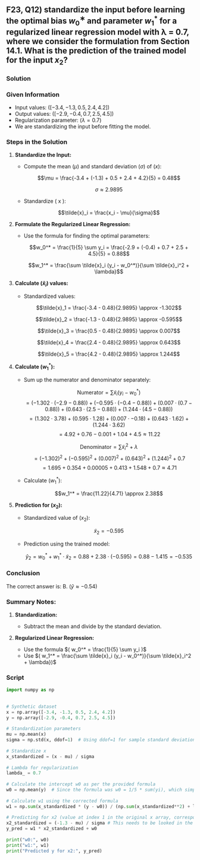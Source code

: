 ## F23, Q12) standardize the input before learning the optimal bias  $w^∗_0$ and parameter $w^*_1$ for a regularized linear regression model with λ = 0.7, where we consider the formulation from Section 14.1. What is the prediction of the trained model for the input $x_2$?

### Solution

### Given Information
- Input values: $([-3.4, -1.3, 0.5, 2.4, 4.2])$
- Output values: $([-2.9, -0.4, 0.7, 2.5, 4.5])$
- Regularization parameter: $(\lambda = 0.7)$
- We are standardizing the input before fitting the model.

### Steps in the Solution

1. **Standardize the Input:**
   - Compute the mean $(\mu)$ and standard deviation $(\sigma)$ of $(x)$:

     $$\mu = \frac{-3.4 + (-1.3) + 0.5 + 2.4 + 4.2}{5} = 0.48$$

     $$\sigma \approx 2.9895$$

   - Standardize \( x \):

     $$\tilde{x}_i = \frac{x_i - \mu}{\sigma}$$

2. **Formulate the Regularized Linear Regression:**
   - Use the formula for finding the optimal parameters:

     $$w_0^* = \frac{1}{5} \sum y_i = \frac{-2.9 + (-0.4) + 0.7 + 2.5 + 4.5}{5} = 0.88$$

     $$w_1^* = \frac{\sum \tilde{x}_i (y_i - w_0^*)}{\sum \tilde{x}_i^2 + \lambda}$$

3. **Calculate $(\tilde{x}_i)$ values:**
   - Standardized values:

     $$\tilde{x}_1 = \frac{-3.4 - 0.48}{2.9895} \approx -1.302$$

     $$\tilde{x}_2 = \frac{-1.3 - 0.48}{2.9895} \approx -0.595$$

     $$\tilde{x}_3 = \frac{0.5 - 0.48}{2.9895} \approx 0.007$$

     $$\tilde{x}_4 = \frac{2.4 - 0.48}{2.9895} \approx 0.643$$

     $$\tilde{x}_5 = \frac{4.2 - 0.48}{2.9895} \approx 1.244$$

4. **Calculate $( w_1^* )$:**
   - Sum up the numerator and denominator separately:

     $$\text{Numerator} = \sum \tilde{x}_i (y_i - w_0^*)$$
     $$= (-1.302 \cdot (-2.9 - 0.88)) + (-0.595 \cdot (-0.4 - 0.88)) + (0.007 \cdot (0.7 - 0.88)) + (0.643 \cdot (2.5 - 0.88)) + (1.244 \cdot (4.5 - 0.88))$$
     $$= (1.302 \cdot 3.78) + (0.595 \cdot 1.28) + (0.007 \cdot -0.18) + (0.643 \cdot 1.62) + (1.244 \cdot 3.62)$$
     $$= 4.92 + 0.76 - 0.001 + 1.04 + 4.5 \approx 11.22$$

     $$\text{Denominator} = \sum \tilde{x}_i^2 + \lambda$$
     $$= (-1.302)^2 + (-0.595)^2 + (0.007)^2 + (0.643)^2 + (1.244)^2 + 0.7$$
     $$= 1.695 + 0.354 + 0.00005 + 0.413 + 1.548 + 0.7 \approx 4.71$$

   - Calculate $( w_1^* )$:

     $$w_1^* = \frac{11.22}{4.71} \approx 2.38$$

5. **Prediction for $( x_2$):**
   - Standardized value of $( x_2)$:

     $$\tilde{x}_2 = -0.595$$

   - Prediction using the trained model:

     $$\hat{y}_2 = w_0^* + w_1^* \cdot \tilde{x}_2 = 0.88 + 2.38 \cdot (-0.595) = 0.88 - 1.415 = -0.535$$

### Conclusion
The correct answer is:
B. $( \hat{y} \approx -0.54)$

### Summary Notes:
1. **Standardization:**
   - Subtract the mean and divide by the standard deviation.

2. **Regularized Linear Regression:**
   - Use the formula $( w_0^* = \frac{1}{5} \sum y_i )$
   - Use $( w_1^* = \frac{\sum \tilde{x}_i (y_i - w_0^*)}{\sum \tilde{x}_i^2 + \lambda})$

### Script
```python 
import numpy as np  
  
  
# Synthetic dataset  
x = np.array([-3.4, -1.3, 0.5, 2.4, 4.2])  
y = np.array([-2.9, -0.4, 0.7, 2.5, 4.5])  
  
# Standardization parameters  
mu = np.mean(x)  
sigma = np.std(x, ddof=1)  # Using ddof=1 for sample standard deviation  
  
# Standardize x  
x_standardized = (x - mu) / sigma  
  
# Lambda for regularization  
lambda_ = 0.7  
  
# Calculate the intercept w0 as per the provided formula  
w0 = np.mean(y)  # Since the formula was w0 = 1/5 * sum(yi), which simplifies to the mean of y  
  
# Calculate w1 using the corrected formula  
w1 = np.sum(x_standardized * (y - w0)) / (np.sum(x_standardized**2) + lambda_)  
  
# Predicting for x2 (value at index 1 in the original x array, corresponding to -1.3)  
x2_standardized = (-1.3 - mu) / sigma # This needs to be looked in the table to make sure it is the right number  
y_pred = w1 * x2_standardized + w0  
  
print("w0:", w0)  
print("w1:", w1)  
print("Predicted y for x2:", y_pred)
```
